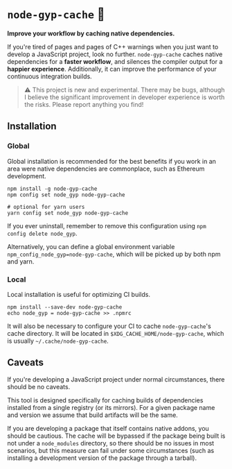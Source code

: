 # `node-gyp-cache` 🌾

**Improve your workflow by caching native dependencies.**

If you're tired of pages and pages of C++ warnings when you just want to develop a JavaScript project, look no further. `node-gyp-cache` caches native dependencies for a **faster workflow**, and silences the compiler output for a **happier experience**. Additionally, it can improve the performance of your continuous integration builds.

> ⚠️ This project is new and experimental. There may be bugs, although I believe the significant improvement in developer experience is worth the risks. Please report anything you find!

## Installation

### Global

Global installation is recommended for the best benefits if you work in an area were native dependencies are commonplace, such as Ethereum development.

```
npm install -g node-gyp-cache
npm config set node_gyp node-gyp-cache

# optional for yarn users
yarn config set node_gyp node-gyp-cache
```

If you ever uninstall, remember to remove this configuration using `npm config delete node_gyp`.

Alternatively, you can define a global environment variable `npm_config_node_gyp=node-gyp-cache`, which will be picked up by both npm and yarn.

### Local

Local installation is useful for optimizing CI builds.

```
npm install --save-dev node-gyp-cache
echo node_gyp = node-gyp-cache >> .npmrc
```

It will also be necessary to configure your CI to cache `node-gyp-cache`'s cache directory. It will be located in `$XDG_CACHE_HOME/node-gyp-cache`, which is usually `~/.cache/node-gyp-cache`.

## Caveats

If you're developing a JavaScript project under normal circumstances, there should be no caveats.

This tool is designed specifically for caching builds of dependencies installed from a single registry (or its mirrors). For a given package name and version we assume that build artifacts will be the same.

If you are developing a package that itself contains native addons, you should be cautious. The cache will be bypassed if the package being built is not under a `node_modules` directory, so there should be no issues in most scenarios, but this measure can fail under some circumstances (such as installing a development version of the package through a tarball).
